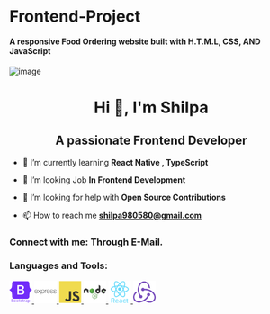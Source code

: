 # Frontend-Project
**A responsive Food Ordering website built with H.T.M.L, CSS, AND JavaScript**
<br><br>
<img width="899" height="600" align="center" alt="image" src="https://cdn.dribbble.com/users/1197989/screenshots/5585685/media/139eef797b4034c31cd8189a717c2022.gif" />
<h1 align="center">Hi 👋, I'm Shilpa</h1>
<h2 align="center">A passionate Frontend Developer </h2>

- 🌱 I’m currently learning **React Native , TypeScript**

- 👯 I’m looking Job **In Frontend Development**

- 🤝 I’m looking for help with **Open Source Contributions**

- 📫 How to reach me **shilpa980580@gmail.com**

<h3 align="left">Connect with me: Through E-Mail.</h3>
<p align="left">
</p>

<h3 align="left">Languages and Tools:</h3>
<p align="left"> <a href="https://getbootstrap.com" target="_blank" rel="noreferrer"> <img src="https://raw.githubusercontent.com/devicons/devicon/master/icons/bootstrap/bootstrap-plain-wordmark.svg" alt="bootstrap" width="40" height="40"/> </a> <a href="https://expressjs.com" target="_blank" rel="noreferrer"> <img src="https://raw.githubusercontent.com/devicons/devicon/master/icons/express/express-original-wordmark.svg" alt="express" width="40" height="40"/> </a> <a href="https://developer.mozilla.org/en-US/docs/Web/JavaScript" target="_blank" rel="noreferrer"> <img src="https://raw.githubusercontent.com/devicons/devicon/master/icons/javascript/javascript-original.svg" alt="javascript" width="40" height="40"/> </a> <a href="https://nodejs.org" target="_blank" rel="noreferrer"> <img src="https://raw.githubusercontent.com/devicons/devicon/master/icons/nodejs/nodejs-original-wordmark.svg" alt="nodejs" width="40" height="40"/> </a> <a href="https://reactjs.org/" target="_blank" rel="noreferrer"> <img src="https://raw.githubusercontent.com/devicons/devicon/master/icons/react/react-original-wordmark.svg" alt="react" width="40" height="40"/> </a> <a href="https://redux.js.org" target="_blank" rel="noreferrer"> <img src="https://raw.githubusercontent.com/devicons/devicon/master/icons/redux/redux-original.svg" alt="redux" width="40" height="40"/> </a> </p>
